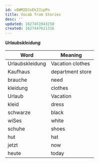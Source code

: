 ```yaml
---
id: v8WM2DJxEkZJipPn
title: Vocab from Stories
desc: ''
updated: 1627451943250
created: 1627447611316
---
```


**_Urlaubskleidung_**

Word | Meaning |
---------|----------|
 Urlaubskleidung | Vacation clothes | 
 Kaufhaus | department store |
 brauche | need |
 kleidung | clothes |
 Urlaub | Vacation |
 kleid | dress
 schwarze | black |
 wiSes | white
 schuhe | shoes
 hut | hat
 jetzt | now
 heute | today
 


